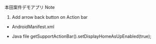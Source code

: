 本田案件デモアプリ
Note 
1. Add arrow back button on Action bar
- AndroidManifest.xml 
<activity android:name=".ControllerActivity"
android:parentActivityName=".MainActivity"/>

- Java file
getSupportActionBar().setDisplayHomeAsUpEnabled(true);
